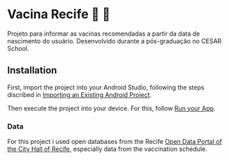 # Vacina Recife :syringe: :city_sunrise:
Projeto para informar as vacinas recomendadas a partir da data de nascimento do usuário. Desenvolvido durante a pós-graduação no CESAR School.

## Installation
First, import the project into your Android Studio, following the steps discribed in [Importing an Existing Android Project](https://www.jetbrains.com/help/idea/importing-an-existing-android-project.html).

Then execute the project into your device. For this, follow [Run your App](https://developer.android.com/training/basics/firstapp/running-app?hl=pt-br).

### Data
For this project i used open databases from the Recife [Open Data Portal of the City Hall of Recife](http://dados.recife.pe.gov.br/), especially data from the vaccination schedule.